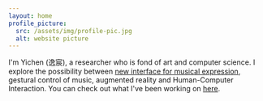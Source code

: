 ```yaml
---
layout: home
profile_picture:
  src: /assets/img/profile-pic.jpg
  alt: website picture
---
```

<!-- Hi there -  -->

I'm Yichen (逸宸), a researcher who is fond of art and computer science. I explore the possibility between [new interface for musical expression](https://www.nime.org), gestural control of music, augmented reality and Human-Computer Interaction. You can check out what I've been working on [here](./work).
